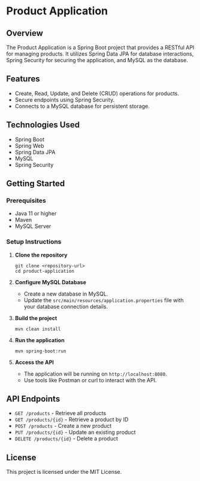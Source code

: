 # Product Application

## Overview
The Product Application is a Spring Boot project that provides a RESTful API for managing products. It utilizes Spring Data JPA for database interactions, Spring Security for securing the application, and MySQL as the database.

## Features
- Create, Read, Update, and Delete (CRUD) operations for products.
- Secure endpoints using Spring Security.
- Connects to a MySQL database for persistent storage.

## Technologies Used
- Spring Boot
- Spring Web
- Spring Data JPA
- MySQL
- Spring Security

## Getting Started

### Prerequisites
- Java 11 or higher
- Maven
- MySQL Server

### Setup Instructions

1. **Clone the repository**
   ```
   git clone <repository-url>
   cd product-application
   ```

2. **Configure MySQL Database**
   - Create a new database in MySQL.
   - Update the `src/main/resources/application.properties` file with your database connection details.

3. **Build the project**
   ```
   mvn clean install
   ```

4. **Run the application**
   ```
   mvn spring-boot:run
   ```

5. **Access the API**
   - The application will be running on `http://localhost:8080`.
   - Use tools like Postman or curl to interact with the API.

## API Endpoints
- `GET /products` - Retrieve all products
- `GET /products/{id}` - Retrieve a product by ID
- `POST /products` - Create a new product
- `PUT /products/{id}` - Update an existing product
- `DELETE /products/{id}` - Delete a product

## License
This project is licensed under the MIT License.